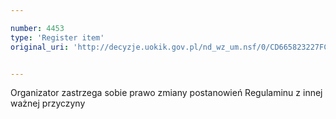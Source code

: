 ```yaml
---

number: 4453
type: 'Register item'
original_uri: 'http://decyzje.uokik.gov.pl/nd_wz_um.nsf/0/CD665823227FCEB1C1257B490028CE29?OpenDocument'


---
```


Organizator zastrzega sobie prawo zmiany postanowień Regulaminu z innej ważnej przyczyny
